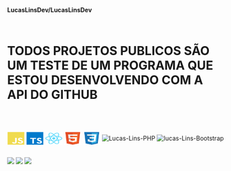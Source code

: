 



**LucasLinsDev/LucasLinsDev** 

<div style="display: inline_block"><br>
  <h1>TODOS PROJETOS PUBLICOS SÃO UM TESTE DE UM PROGRAMA QUE ESTOU DESENVOLVENDO COM A API DO   GITHUB</h1>
  <br><br>
</div>

<div style="display: inline_block"><br>

  
  <img align="center" alt="Lucas-Lins-JS" height="30" width="40" src="https://raw.githubusercontent.com/devicons/devicon/master/icons/javascript/javascript-plain.svg">
  <img align="center" alt="Lucas-Lins-TS" height="30" width="40" src="https://raw.githubusercontent.com/devicons/devicon/master/icons/typescript/typescript-plain.svg">
  <img align="center" alt="Lucas-Lins-React" height="30" width="40" src="https://raw.githubusercontent.com/devicons/devicon/master/icons/react/react-original.svg">
  <img align="center" alt="Lucas-Lins-hHTML" height="30" width="40" src="https://raw.githubusercontent.com/devicons/devicon/master/icons/html5/html5-original.svg">
  <img align="center" alt="Lucas-Lins-CSS" height="30" width="40" src="https://raw.githubusercontent.com/devicons/devicon/master/icons/css3/css3-original.svg">
  <img align="center" alt="Lucas-Lins-PHP" height="30" width="40" src="https://raw.githubusercontent.com/jmnote/z-icons/master/svg/php.svg">
  <img align="center" alt="lucas-Lins-Bootstrap" height="30" width="40" src="https://raw.githubusercontent.com/jmnote/z-icons/master/svg/bootstrap.svg">
</div>
  
  ##
 
<div> 
  <a href = "mailto:lucaslinswebdeveloper@gmail.com"><img src="https://img.shields.io/badge/-Gmail-%23333?style=for-the-badge&logo=gmail&logoColor=white" target="_blank"></a>
  <a href="https://www.linkedin.com/in/lucaslinsprogramador/" target="_blank"><img src="https://img.shields.io/badge/-LinkedIn-%230077B5?style=for-the-badge&logo=linkedin&logoColor=white" target="_blank"></a> 
   <a href="https://wa.me/message/37MLFG7XKHOAM1" target="_blank"><img src="https://img.shields.io/badge/WhatsApp-25D366?style=for-the-badge&logo=whatsapp&logoColor=white" target="_blank"></a> 
 
</div>
